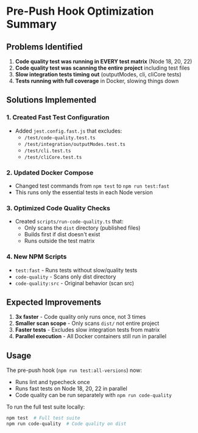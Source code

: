 # Pre-Push Hook Optimization Summary

## Problems Identified

1. **Code quality test was running in EVERY test matrix** (Node 18, 20, 22)
2. **Code quality test was scanning the entire project** including test files
3. **Slow integration tests timing out** (outputModes, cli, cliCore tests)
4. **Tests running with full coverage** in Docker, slowing things down

## Solutions Implemented

### 1. Created Fast Test Configuration
- Added `jest.config.fast.js` that excludes:
  - `/test/code-quality.test.ts`
  - `/test/integration/outputModes.test.ts` 
  - `/test/cli.test.ts`
  - `/test/cliCore.test.ts`

### 2. Updated Docker Compose
- Changed test commands from `npm test` to `npm run test:fast`
- This runs only the essential tests in each Node version

### 3. Optimized Code Quality Checks
- Created `scripts/run-code-quality.ts` that:
  - Only scans the `dist` directory (published files)
  - Builds first if dist doesn't exist
  - Runs outside the test matrix
  
### 4. New NPM Scripts
- `test:fast` - Runs tests without slow/quality tests
- `code-quality` - Scans only dist directory
- `code-quality:src` - Original behavior (scan src)

## Expected Improvements

1. **3x faster** - Code quality only runs once, not 3 times
2. **Smaller scan scope** - Only scans `dist/` not entire project
3. **Faster tests** - Excludes slow integration tests from matrix
4. **Parallel execution** - All Docker containers still run in parallel

## Usage

The pre-push hook (`npm run test:all-versions`) now:
- Runs lint and typecheck once
- Runs fast tests on Node 18, 20, 22 in parallel
- Code quality can be run separately with `npm run code-quality`

To run the full test suite locally:
```bash
npm test  # Full test suite
npm run code-quality  # Code quality on dist
```